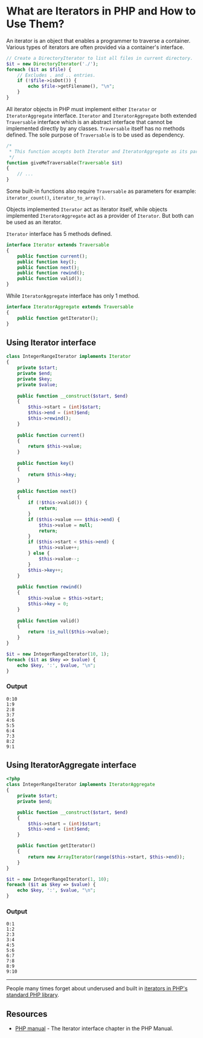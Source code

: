 # What are Iterators in PHP and How to Use Them?

An iterator is an object that enables a programmer to traverse a container.
Various types of iterators are often provided via a container's interface.

```php
// Create a DirectoryIterator to list all files in current directory.
$it = new DirectoryIterator('./');
foreach ($it as $file) {
    // Excludes . and .. entries.
    if (!$file->isDot()) {
        echo $file->getFilename(), "\n";
    }
}
```

All iterator objects in PHP must implement either `Iterator` or `IteratorAggregate` interface.
`Iterator` and `IteratorAggregate` both extended `Traversable` interface which is an abstract interface
that cannot be implemented directly by any classes. `Traversable` itself has no methods defined.
The sole purpose of `Traversable` is to be used as dependency.

```php
/*
 * This function accepts both Iterator and IteratorAggregate as its parameter.
 */
function giveMeTraversable(Traversable $it)
{
    // ...
}
```

Some built-in functions also require `Traversable` as parameters for example: `iterator_count()`, `iterator_to_array()`.

Objects implemented `Iterator` act as iterator itself,
while objects implemented `IteratorAggregate` act as a provider of `Iterator`.
But both can be used as an iterator.

`Iterator` interface has 5 methods defined.

```php
interface Iterator extends Traversable
{
    public function current();
    public function key();
    public function next();
    public function rewind();
    public function valid();
}
```

While `IteratorAggregate` interface has only 1 method.

```php
interface IteratorAggregate extends Traversable
{
    public function getIterator();
}
```

## Using Iterator interface
```php
class IntegerRangeIterator implements Iterator
{
    private $start;
    private $end;
    private $key;
    private $value;
    
    public function __construct($start, $end)
    {
        $this->start = (int)$start;
        $this->end = (int)$end;
        $this->rewind();
    }
    
    public function current()
    {
        return $this->value;
    }
    
    public function key()
    {
        return $this->key;
    }
    
    public function next()
    {
        if (!$this->valid()) {
            return;
        }
        if ($this->value === $this->end) {
            $this->value = null;
            return;
        }
        if ($this->start < $this->end) {
            $this->value++;
        } else {
            $this->value--;
        }
        $this->key++;
    }
    
    public function rewind()
    {
        $this->value = $this->start;
        $this->key = 0;
    }
    
    public function valid()
    {
        return !is_null($this->value);
    }
}

$it = new IntegerRangeIterator(10, 1);
foreach ($it as $key => $value) {
    echo $key, ':', $value, "\n";
}

```

### Output
```
0:10
1:9
2:8
3:7
4:6
5:5
6:4
7:3
8:2
9:1
```

## Using IteratorAggregate interface
```php
<?php
class IntegerRangeIterator implements IteratorAggregate
{
    private $start;
    private $end;

    public function __construct($start, $end)
    {
        $this->start = (int)$start;
        $this->end = (int)$end;
    }

    public function getIterator()
    {
        return new ArrayIterator(range($this->start, $this->end));
    }
}

$it = new IntegerRangeIterator(1, 10);
foreach ($it as $key => $value) {
    echo $key, ':', $value, "\n";
}

```

### Output
```
0:1
1:2
2:3
3:4
4:5
5:6
6:7
7:8
8:9
9:10
```

---

People many times forget about underused and built in
[iterators in PHP's standard PHP library](http://php.net/manual/en/spl.iterators.php).

## Resources

* [PHP manual](http://php.net/manual/en/class.iterator.php) - The Iterator
  interface chapter in the PHP Manual.
